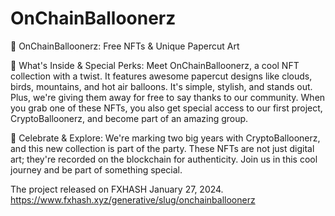 # OnChainBalloonerz

🎈 OnChainBalloonerz: Free NFTs & Unique Papercut Art

🚀 What's Inside & Special Perks:
Meet OnChainBalloonerz, a cool NFT collection with a twist. It features awesome papercut designs like clouds, birds, mountains, and hot air balloons. It's simple, stylish, and stands out. Plus, we're giving them away for free to say thanks to our community. When you grab one of these NFTs, you also get special access to our first project, CryptoBalloonerz, and become part of an amazing group.

🌟 Celebrate & Explore:
We're marking two big years with CryptoBalloonerz, and this new collection is part of the party. These NFTs are not just digital art; they're recorded on the blockchain for authenticity. Join us in this cool journey and be part of something special.

The project released on FXHASH January 27, 2024. https://www.fxhash.xyz/generative/slug/onchainballoonerz
